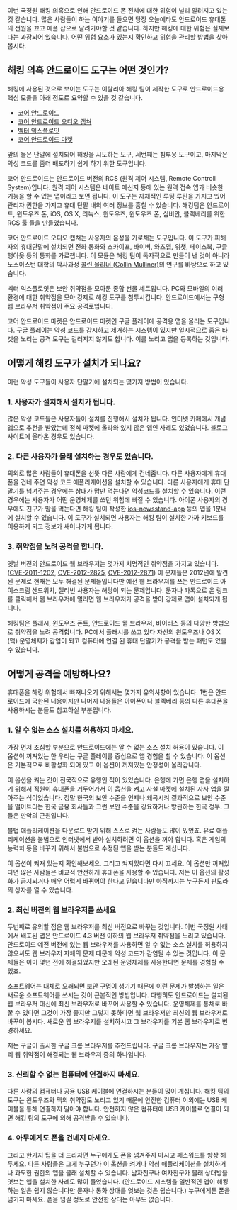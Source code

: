 이번 국정원 해킹 의혹으로 인해 안드로이드 폰 전체에 대한 위험이 널리 알려지고 있는 것 같습니다. 많은
사람들이 하는 이야기를 들으면 당장 오늘에라도 안드로이드 휴대폰의 전원을 끄고 애플 샵으로 달려가야할 것
같습니다. 하지만 해킹에 대한 위험은 실제보다는 과장되어 있습니다. 어떤 위험 요소가 있는지 확인하고 위험을
관리할 방법을 찾아봅시다.

## 해킹 의혹 안드로이드 도구는 어떤 것인가?

해킹에 사용된 것으로 보이는 도구는 이탈리아 해킹 팀이 제작한 도구로 안드로이드용 핵심 모듈을 아래 정도로 요약할 수 있을 것 같습니다.

 * [코어 안드로이드](https://github.com/hackedteam/core-android)
 * [코어 안드로이드 오디오 캡쳐](https://github.com/hackedteam/core-android-audiocapture)
 * [벡터 익스플로잇](https://github.com/hackedteam/vector-exploit)
 * [코어 안드로이드 마켓](https://github.com/hackedteam/core-android-market)

앞의 둘은 단말에 설치되어 해킹을 시도하는 도구, 세번째는 침투용 도구이고, 마지막은 악성 코드를 좀더
배포하기 쉽게 하기 위한 도구입니다.

코어 안드로이드는 안드로이드 버전의 RCS (원격 제어 시스템, Remote Controll System)입니다. 원격
제어 시스템은 네이트 메신저 등에 있는 원격 접속 앱과 비슷한 기능을 할 수 있는 앱이라고 보면 됩니다. 이
도구는 자체적인 루팅 루틴을 가지고 있어 관리자 권한을 가지고 휴대 단말 내의 여러 정보를 훔칠 수 있습니다.
해킹팀은 안드로이드, 윈도우즈 폰, iOS, OS X, 리눅스, 윈도우즈, 윈도우즈 폰, 심비안, 블랙베리를 위한
RCS 툴 들을 만들었습니다.

코어 안드로이드 오디오 캡쳐는 사용자의 음성을 가로채는 도구입니다. 이 도구가 피해자의 휴대단말에 설치되면
전화 통화와 스카이프, 바이버, 와츠앱, 위챗, 페이스북, 구글 행아웃 등의 통화를 가로챕니다. 이 모듈은
해킹 팀이 독자적으로 만들어 낸 것이 아니라 노스이스턴 대학의 박사과정 [콜린 물리너 (Collin Mulliner)](https://scholar.google.com/citations?hl=en&user=c6qOjAYAAAAJ)의 연구를
바탕으로 하고 있습니다.

벡터 익스플로잇은 보안 취약점을 모아둔 종합 선물 세트입니다. PC와 모바일의 여러 환경에 대한 취약점을 모아
강제로 해킹 도구를 침투시킵니다. 안드로이드에서는 구형 웹 브라우저 취약점이 주요 공격로입니다.

코어 안드로이드 마켓은 안드로이드 마켓인 구글 플레이에 공격용 앱을 올리는 도구입니다. 구글 플레이는 악성
코드를 감시하고 제거하는 시스템이 있지만 일시적으로 좁은 타겟을 노리는 공격 도구는 걸러지지 않기도 합니다.
이를 노리고 앱을 등록하는 것입니다.

## 어떻게 해킹 도구가 설치가 되나요?

이런 악성 도구들이 사용자 단말기에 설치되는 몇가지 방법이 있습니다.

### 1. 사용자가 설치해서 설치가 됩니다.

많은 악성 코드들은 사용자들이 설치를 진행해서 설치가 됩니다. 인터넷 카페에서 개념 앱으로 추천을 받았는데
정식 마켓에 올라와 있지 않은 앱인 사례도 있었습니다. 블로그 사이트에 올라온 경우도 있습니다.

### 2. 다른 사용자가 몰래 설치하는 경우도 있습니다.

의외로 많은 사람들이 휴대폰을 선뜻 다른 사람에게 건네줍니다. 다른 사용자에게 휴대폰을 건네 주면 악성 코드
애플리케이션을 설치할 수 있습니다. 다른 사용자에게 휴대 단말기를 넘겨주는 경우에는 상대가 맘만 먹는다면
악성코드를 설치할 수 있습니다. 이런 경우에는 사용자가 어떤 운영체제를 쓰던 위험에 빠질 수 있습니다.
아이폰 사용자의 경우에도 친구가 맘을 먹는다면 해킹 팀이 작성한 [ios-newsstand-app](https://github.com/hackedteam/core-ios/tree/master/ios-newsstand-app)
등의 앱을 1분내에 설치할 수 있습니다. 이 도구가 설치되면 사용자는 해킹 팀이 설치한 가짜 키보드를
이용하게 되고 정보가 새어나가게 됩니다.

### 3. 취약점을 노려 공격을 합니다.

옛날 버전의 안드로이드 웹 브라우저는 몇가지 치명적인 취약점을 가지고 있습니다. ([CVE-2011-1202](https://code.google.com/p/chromium/issues/detail?id=73716), [CVE-2012-2825](https://code.google.com/p/chromium/issues/detail?id=127417), [CVE-2012-2871](https://code.google.com/p/chromium/issues/detail?id=138673))
이 문제들은 2012년에 발견된 문제로 현재는 모두 해결된 문제들입니다만 예전 웹 브라우저를 쓰는 안드로이드
아이스크림 샌드위치, 젤리빈 사용자는 해당이 되는 문제입니다. 문자나 카톡으로 온 링크를 클릭해서 웹
브라우저에 열리면 웹 브라우저가 공격을 받아 강제로 앱이 설치되게 됩니다.

해킹팀은 플래시, 윈도우즈 폰트, 안드로이드 웹 브라우저, 바이러스 등의 다양한 방법으로 취약점을 노려
공격합니다. PC에서 플래시를 쓰고 있다 자신의 윈도우즈나 OS X (맥) 운영체제가 감염이 되고 컴퓨터에 연결
된 휴대 단말기가 공격을 받는 패턴도 있을 수 있습니다.

## 어떻게 공격을 예방하나요?

휴대폰을 해킹 위험에서 빠져나오기 위해서는 몇가지 유의사항이 있습니다. 1번은 안드로이드에 국한된
내용이지만 나머지 내용들은 아이폰이나 블렉베리 등의 다른 휴대폰을 사용하시는 분들도 참고하실 부분입니다.

### 1. 알 수 없는 소스 설치를 허용하지 마세요.

가장 먼저 조심할 부분으로 안드로이드에는 알 수 없는 소스 설치 허용이 있습니다. 이 옵션이 꺼져있는 한
우리는 구글 플레이를 중심으로 앱 경험을 할 수 있습니다. 이 옵션은 기본적으로 비활성화 되어 있고 이
옵션이 꺼져있는 안정성이 올라갑니다.

이 옵션을 켜는 것이 전국적으로 유행인 적이 있었습니다. 은행에 가면 은행 앱을 설치하기 위해서 직원이
휴대폰을 거두어가서 이 옵션을 켜고 사설 마켓에 설치된 자사 앱을 깔아주는 식이었습니다. 정말 한국의 보안
수준을 언제나 왜곡시켜 결과적으로 보안 수준을 떨어트리는 한국 금융 회사들과 그런 보안 수준을 강요하거나
방관하는 한국 정부. 그들은 만악의 근원입니다.

불법 애플리케이션을 다운로드 받기 위해 스스로 켜는 사람들도 많이 있었죠. 유료 애플리케이션을 불법으로
인터넷에서 받아 설치하려면 이 옵션을 꺼야 합니다. 혹은 게임의 능력치 등을 바꾸기 위해서 불법으로 수정된
앱을 받는 분들도 계십니다.

이 옵션이 켜져 있는지 확인해보세요. 그리고 켜져있다면 다시 끄세요. 이 옵션만 꺼져있다면 많은 사람들은
비교적 안전하게 휴대폰을 사용할 수 있습니다. 저는 이 옵션의 활성화가 금지되거나 매우 어렵게 바뀌어야
한다고 믿습니다만 아직까지는 누구든지 판도라의 상자를 열 수 있습니다.

### 2. 최신 버전의 웹 브라우저를 쓰세요

두번째로 유의할 점은 웹 브라우저를 최신 버전으로 바꾸는 것입니다. 이번 국정원 사태에서 배포된 앱은
안드로이드 4.3 버전 이하의 웹 브라우저 취약점을 노리고 있습니다. 안드로이드 예전 버전에 있는 웹
브라우저를 사용하면 알 수 없는 소스 설치를 허용하지 않으셔도 웹 브라우저 자체의 문제 때문에 악성 코드가
감염될 수 있는 것입니다. 이 문제들은 이미 몇년 전에 해결되었지만 오래된 운영체제를 사용한다면 문제를
경험할 수 있죠.

소프트웨어는 대체로 오래되면 보안 구멍이 생기기 때문에 이런 문제가 발생하는 일은 새로운 소프트웨어를
쓰시는 것이 근본적인 방법입니다. 다행히도 안드로이드는 설치된 웹 브라우저 대신에 최신 브라우저로 바꾸어
사용할 수 있습니다. 운영체제를 통채로 바꿀 수 있다면 그것이 가장 좋지만 그렇지 못하다면 웹 브라우저만
최신의 웹 브라우저로 바꾸어 봅시다. 새로운 웹 브라우저를 설치하시고 그 브라우저를 기본 웹 브라우저로
변경하세요.

저는 구글이 출시한 구글 크롬 브라우저를 추천드립니다. 구글 크롬 브라우저는 가장 빨리 웹 취약점이 해결되는
웹 브라우저 중의 하나입니다.

### 3. 신뢰할 수 없는 컴퓨터에 연결하지 마세요.

다른 사람의 컴퓨터나 공용 USB 케이블에 연결하시는 분들이 많이 계십니다. 해킹 팀의 도구는 윈도우즈와
맥의 취약점도 노리고 있기 때문에 안전한 컴퓨터 이외에는 USB 케이블을 통해 연결하지 말아야 합니다.
안전하지 않은 컴퓨터에 USB 케이블로 연결이 되면 해킹 팀의 도구에 의해 공격받을 수 있습니다.

### 4. 아무에게도 폰을 건네지 마세요.

그리고 한가지 팁을 더 드리자면 누구에게도 폰을 넘겨주지 마시고 패스워드를 항상 해두세요. 다른 사람들은
그게 누구던가 이 옵션을 켜거나 악성 애플리케이션을 설치하거나 과도한 권한의 앱을 몰래 설치할 수 있습니다.
남자친구나 여자친구가 몰래 상대방을 엿보는 앱을 설치한 사례도 많이 들었습니다. (안드로이드 시스템을
일반적인 앱이 해킹하는 일은 쉽지 않습니다만 문자나 통화 상대를 엿보는 것은 쉽습니다.) 누구에게든 폰을
넘기지 마세요. 폰을 넘길 정도로 안전한 상대는 아무도 없습니다.
